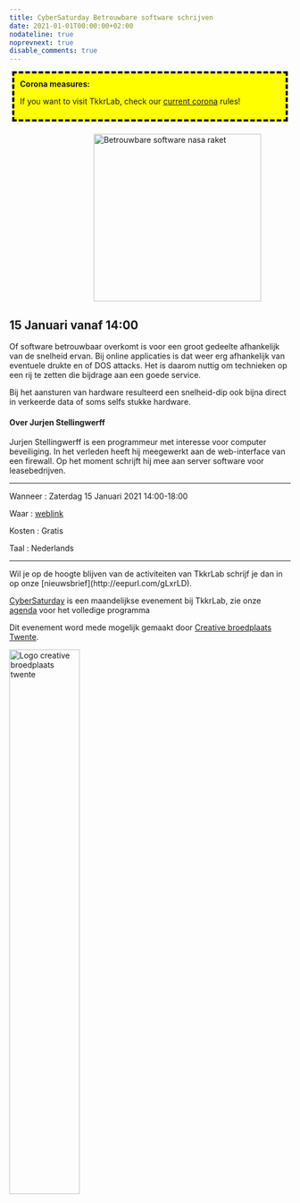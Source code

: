 ```yaml
---
title: CyberSaturday Betrouwbare software schrijven
date: 2021-01-01T00:00:00+02:00
nodateline: true
noprevnext: true
disable_comments: true
---
```

<div style="background: yellow;margin: 5px;padding:10px;border: 4px dashed black;"><strong>Corona measures:</strong><p>If you want to visit TkkrLab, check our <a href="/corona">current corona</a> rules!</div>
<br>
<img alt="Betrouwbare software nasa raket" src="/images/nasa_rocket.jpg" width="300px" height="300px" style="margin: 0px 30%;">

## 15 Januari vanaf 14:00 ##

Of software betrouwbaar overkomt is voor een groot gedeelte afhankelijk van de snelheid ervan. Bij online applicaties is dat weer erg afhankelijk van eventuele
drukte en of DOS attacks. Het is daarom nuttig om technieken op een rij te zetten die bijdrage aan een goede service.

Bij het aansturen van hardware resulteerd een snelheid-dip ook bijna direct in verkeerde data of soms selfs stukke hardware.

#### Over Jurjen Stellingwerff 
Jurjen Stellingwerff is een programmeur met interesse voor computer beveiliging. In het verleden heeft hij meegewerkt aan de web-interface van een firewall. Op het moment schrijft hij mee aan server software voor leasebedrijven.


<hr>
Wanneer : Zaterdag 15 Januari 2021 14:00-18:00

Waar : [weblink](https://bbb.do.speakup.nl/b/dav-fxz-fhn)

Kosten : Gratis

Taal : Nederlands


<hr>
Wil je op de hoogte blijven van de activiteiten van TkkrLab schrijf je dan in op onze [nieuwsbrief](http://eepurl.com/gLxrLD).

[CyberSaturday](/cybersaturdays/cybersaturday/) is een maandelijkse evenement bij TkkrLab, zie onze [agenda](/agenda/) voor het volledige programma

Dit evenement word mede mogelijk gemaakt door [Creative broedplaats Twente](http://www.creatievebroedplaatsentwente.nl/).

<img width=50% src="/images/Logo-Creatieve-Broedplaatsen-Twente.jpg"  alt="Logo creative broedplaats twente">